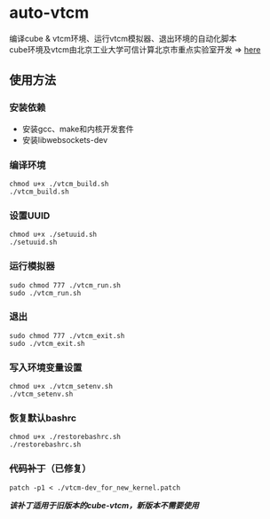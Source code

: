 # auto-vtcm
编译cube &amp; vtcm环境、运行vtcm模拟器、退出环境的自动化脚本 <br/>
cube环境及vtcm由北京工业大学可信计算北京市重点实验室开发 => [here](https://github.com/TCLab-BJUT)

## 使用方法
### 安装依赖
* 安装gcc、make和内核开发套件
* 安装libwebsockets-dev
### 编译环境
```shell
chmod u+x ./vtcm_build.sh
./vtcm_build.sh
```
### 设置UUID
```shell
chmod u+x ./setuuid.sh
./setuuid.sh
```
### 运行模拟器
```shell
sudo chmod 777 ./vtcm_run.sh
sudo ./vtcm_run.sh
```
### 退出
```shell
sudo chmod 777 ./vtcm_exit.sh
sudo ./vtcm_exit.sh
```
### 写入环境变量设置
```shell
chmod u+x ./vtcm_setenv.sh
./vtcm_setenv.sh
```
### 恢复默认bashrc
```shell
chmod u+x ./restorebashrc.sh
./restorebashrc.sh
```
### ~~代码补丁~~（已修复）
```shell
patch -p1 < ./vtcm-dev_for_new_kernel.patch
```
***该补丁适用于旧版本的cube-vtcm，新版本不需要使用***
